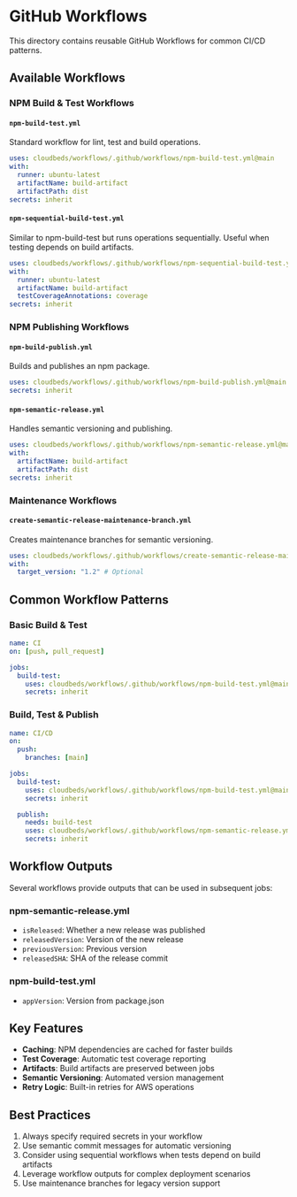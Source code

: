# GitHub Workflows

This directory contains reusable GitHub Workflows for common CI/CD patterns.

## Available Workflows

### NPM Build & Test Workflows

#### `npm-build-test.yml`
Standard workflow for lint, test and build operations.
```yaml
uses: cloudbeds/workflows/.github/workflows/npm-build-test.yml@main
with:
  runner: ubuntu-latest
  artifactName: build-artifact
  artifactPath: dist
secrets: inherit
```

#### `npm-sequential-build-test.yml`
Similar to npm-build-test but runs operations sequentially. Useful when testing depends on build artifacts.
```yaml
uses: cloudbeds/workflows/.github/workflows/npm-sequential-build-test.yml@main
with:
  runner: ubuntu-latest
  artifactName: build-artifact
  testCoverageAnnotations: coverage
secrets: inherit
```

### NPM Publishing Workflows

#### `npm-build-publish.yml`
Builds and publishes an npm package.
```yaml
uses: cloudbeds/workflows/.github/workflows/npm-build-publish.yml@main
secrets: inherit
```

#### `npm-semantic-release.yml`
Handles semantic versioning and publishing.
```yaml
uses: cloudbeds/workflows/.github/workflows/npm-semantic-release.yml@main
with:
  artifactName: build-artifact
  artifactPath: dist
secrets: inherit
```

### Maintenance Workflows

#### `create-semantic-release-maintenance-branch.yml`
Creates maintenance branches for semantic versioning.
```yaml
uses: cloudbeds/workflows/.github/workflows/create-semantic-release-maintenance-branch.yml@main
with:
  target_version: "1.2" # Optional
```

## Common Workflow Patterns

### Basic Build & Test
```yaml
name: CI
on: [push, pull_request]

jobs:
  build-test:
    uses: cloudbeds/workflows/.github/workflows/npm-build-test.yml@main
    secrets: inherit
```

### Build, Test & Publish
```yaml
name: CI/CD
on:
  push:
    branches: [main]

jobs:
  build-test:
    uses: cloudbeds/workflows/.github/workflows/npm-build-test.yml@main
    secrets: inherit

  publish:
    needs: build-test
    uses: cloudbeds/workflows/.github/workflows/npm-semantic-release.yml@main
    secrets: inherit
```

## Workflow Outputs

Several workflows provide outputs that can be used in subsequent jobs:

### npm-semantic-release.yml
- `isReleased`: Whether a new release was published
- `releasedVersion`: Version of the new release
- `previousVersion`: Previous version
- `releasedSHA`: SHA of the release commit

### npm-build-test.yml
- `appVersion`: Version from package.json

## Key Features

- **Caching**: NPM dependencies are cached for faster builds
- **Test Coverage**: Automatic test coverage reporting
- **Artifacts**: Build artifacts are preserved between jobs
- **Semantic Versioning**: Automated version management
- **Retry Logic**: Built-in retries for AWS operations

## Best Practices

1. Always specify required secrets in your workflow
2. Use semantic commit messages for automatic versioning
3. Consider using sequential workflows when tests depend on build artifacts
4. Leverage workflow outputs for complex deployment scenarios
5. Use maintenance branches for legacy version support

